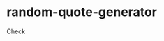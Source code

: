 # random-quote-generator

Check <a href="https://b-rajshekar.github.io/random-quote-generator/"></a>
